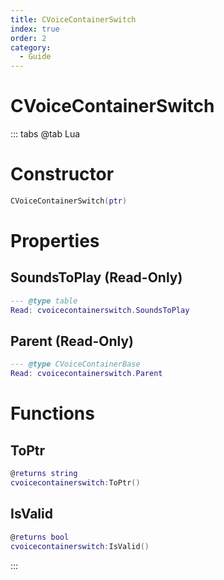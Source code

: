 ```yaml
---
title: CVoiceContainerSwitch
index: true
order: 2
category:
  - Guide
---
```


# CVoiceContainerSwitch

::: tabs
@tab Lua
# Constructor
```lua
CVoiceContainerSwitch(ptr)
```
# Properties
## SoundsToPlay (Read-Only)
```lua
--- @type table
Read: cvoicecontainerswitch.SoundsToPlay
```
## Parent (Read-Only)
```lua
--- @type CVoiceContainerBase
Read: cvoicecontainerswitch.Parent
```
# Functions
## ToPtr
```lua
@returns string
cvoicecontainerswitch:ToPtr()
```
## IsValid
```lua
@returns bool
cvoicecontainerswitch:IsValid()
```

:::